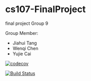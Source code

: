 # cs107-FinalProject
final project
Group 9

Group Member: 
* Jiahui Tang
* Wenqi Chen
* Yujie Cai

[![codecov](https://codecov.io/gh/merlionctc/cs107-FinalProject/branch/master/graph/badge.svg?token=OK5DF8VBMO)](undefined)

[![Build Status](https://travis-ci.com/merlionctc/cs107-FinalProject.svg?token=GoqM45ZYtzxFGATTpCrx&branch=master)](https://travis-ci.com/merlionctc/cs107-FinalProject)
